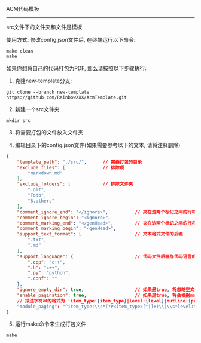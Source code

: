 ACM代码模板

---

src文件下的文件夹和文件是模板

使用方式:
修改config.json文件后, 在终端运行以下命令:
``` shell
make clean
make
```

如果你想将自己的代码打包为PDF, 那么请按照以下步骤执行:
1. 克隆new-template分支:
``` shell
git clone --branch new-template https://github.com/RainbowXXX/AcmTemplate.git
```

2. 新建一个src文件夹
``` shell
mkdir src
```

3. 将需要打包的文件放入文件夹

4. 编辑目录下的config.json文件(如果需要参考以下的文本, 请将注释删除)
``` json
{
    "template_path": "./src/",      // 需要打包的目录
    "exclude_files": [              // 排除项
        "markdown.md"
    ],
    "exclude_folders": [            // 排除文件夹
        ".git",
        "Todo",
        "8.others"
    ],
    "comment_ignore_end": "</ignore>",          // 夹在这两个标记之间的行将被省略(仅对以下声明的代码文件有效)
    "comment_ignore_begin": "<ignore>",
    "comment_marking_end": "</genHead>",        // 夹在这两个标记之间的行将被当做说明放在头部(仅对以下声明的代码文件有效)
    "comment_marking_begin": "<genHead>",
    "support_text_format": [                    // 文本格式文件的后缀
        ".txt",
        ".md"
    ],
    "support_language": {                       // 代码文件后缀与代码语言的对应
        ".cpp": "c++",
        ".h": "c++",
        ".py": "python",
        ".conf": ""
    },
    "ignore_empty_dir": true,                   // 如果是true, 将忽略空文件夹
    "enable_pagination": true,                  // 如果是true, 将会根据module_paging项中的正则表达式决定分页, 如果正则表达式能够匹配描述字符串, 那么这一个标题对应的块将会对 页对齐
    // 描述字符串的格式为 'item_type:{item_type}|level:{level}|outline:{pre_fix +" "+ fileName}|file_path:{filePath}' 以下的正则表达式的意思是 让1级块页对齐
    "module_paging": "^item_type:\\s*(?P<item_type>[^|]+)\\|\\s*level:\\s*(?P<level>1)\\|\\s*outline:\\s*(?P<outline>[^|]+)\\|\\s*file_path:\\s*(?P<file_path>.+)$"
}
```

5. 运行make命令来生成打包文件
``` shell
make
```